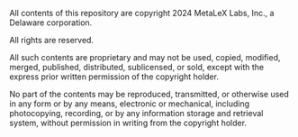 All contents of this repository are copyright 2024 MetaLeX Labs, Inc., a Delaware corporation. 

All rights are reserved. 

All such contents are proprietary and may not be used, copied, modified, merged, published, distributed, sublicensed, or sold, 
except with the express prior written permission of the copyright holder.

No part of the contents may be reproduced, transmitted, or otherwise used in any form or by any means, electronic or mechanical, including photocopying, 
recording, or by any information storage and retrieval system, without permission in writing from the copyright holder.


